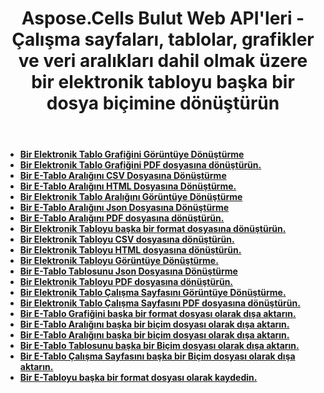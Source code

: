 ﻿---
title: Aspose.Cells Bulut Web API'leri - Çalışma sayfaları, tablolar, grafikler ve veri aralıkları dahil olmak üzere bir elektronik tabloyu başka bir dosya biçimine dönüştürün
second_title: Documen
ArticleTitle: Convert spreadsheets, worksheets, tables, and ranges to other format files
linktitle: Dönüşüm
type: docs
url: /tr/conversion/
keywords: Aspose.Cells Cloud Web APIs, Spreadsheet conversion, worksheet conversion, table conversion, range conversion,Excel Cloud APIs, RES
description: PDF, resim, HTML, CSV, JSON ve Markdown dahil olmak üzere çeşitli biçimlere elektronik tabloları, çalışma sayfalarını, tabloları ve aralıkları dönüştürmeye ilişkin ayrıntılı kılavuz
weight: 20
kwords: Aspose.Cells Bulut API'leri, Elektronik tablo dönüştürme, çalışma sayfası dönüştürme, tablo dönüştürme, aralık dönüştürme, Excel Bulut API'leri, RES
---
- **[Bir Elektronik Tablo Grafiğini Görüntüye Dönüştürme](https://docs.aspose.cloud/cells/convert-chart-to-image/)**
- **[Bir Elektronik Tablo Grafiğini PDF dosyasına dönüştürün.](https://docs.aspose.cloud/cells/convert-chart-to-pdf/)**
- **[Bir E-Tablo Aralığını CSV Dosyasına Dönüştürme](https://docs.aspose.cloud/cells/convert-range-to-csv/)**
- **[Bir E-Tablo Aralığını HTML Dosyasına Dönüştürme.](https://docs.aspose.cloud/cells/convert-range-to-html/)**
- **[Bir Elektronik Tablo Aralığını Görüntüye Dönüştürme](https://docs.aspose.cloud/cells/convert-range-to-image/)**
- **[Bir E-Tablo Aralığını Json Dosyasına Dönüştürme](https://docs.aspose.cloud/cells/convert-range-to-json/)**
- **[Bir E-Tablo Aralığını PDF dosyasına dönüştürün.](https://docs.aspose.cloud/cells/convert-range-to-pdf/)**
- **[Bir Elektronik Tabloyu başka bir format dosyasına dönüştürün.](https://docs.aspose.cloud/cells/convert-spreadsheet/)**
- **[Bir Elektronik Tabloyu CSV dosyasına dönüştürün.](https://docs.aspose.cloud/cells/convert-table-to-csv/)**
- **[Bir Elektronik Tabloyu HTML dosyasına dönüştürün.](https://docs.aspose.cloud/cells/convert-table-to-html/)**
- **[Bir Elektronik Tabloyu Görüntüye Dönüştürme.](https://docs.aspose.cloud/cells/convert-table-to-image/)**
- **[Bir E-Tablo Tablosunu Json Dosyasına Dönüştürme](https://docs.aspose.cloud/cells/convert-table-to-json/)**
- **[Bir Elektronik Tabloyu PDF dosyasına dönüştürün.](https://docs.aspose.cloud/cells/convert-table-to-pdf/)**
- **[Bir Elektronik Tablo Çalışma Sayfasını Görüntüye Dönüştürme.](https://docs.aspose.cloud/cells/convert-worksheet-to-image/)**
- **[Bir Elektronik Tablo Çalışma Sayfasını PDF dosyasına dönüştürün.](https://docs.aspose.cloud/cells/convert-worksheet-to-pdf/)**
- **[Bir E-Tablo Grafiğini başka bir format dosyası olarak dışa aktarın.](https://docs.aspose.cloud/cells/export-chart-as-format/)**
- **[Bir E-Tablo Aralığını başka bir biçim dosyası olarak dışa aktarın.](https://docs.aspose.cloud/cells/export-range-as-format/)**
- **[Bir E-Tablo Aralığını başka bir biçim dosyası olarak dışa aktarın.](https://docs.aspose.cloud/cells/export-spreadsheet-as-format/)**
- **[Bir E-Tablo Tablosunu başka bir Biçim dosyası olarak dışa aktarın.](https://docs.aspose.cloud/cells/export-table-as-format/)**
- **[Bir E-Tablo Çalışma Sayfasını başka bir Biçim dosyası olarak dışa aktarın.](https://docs.aspose.cloud/cells/export-worksheet-as-format/)**
- **[Bir E-Tabloyu başka bir format dosyası olarak kaydedin.](https://docs.aspose.cloud/cells/save-spreadsheet-as/)**
